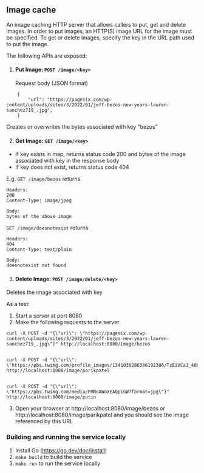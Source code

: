 ## Image cache

An image caching HTTP server that allows callers to put, get and delete images. In order to put images, an HTTP(S) image
URL for the image must be specified. To get or delete images, specify the key in the URL path used to put the image.

The following APIs are exposed:

1. #### Put Image: `POST /image/<key>`

   Request body (JSON format)
```
    {
        "url": "https://pagesix.com/wp-content/uploads/sites/3/2022/01/jeff-bezos-new-years-lauren-sanchez719_.jpg",
    }
 ```
   Creates or overwrites the bytes associated with key "bezos"


2. #### Get Image: `GET /image/<key>`
* If key exists in map, returns status code 200 and bytes of the image associated with key in the response body 
* If key does not exist, returns status code 404

E.g. `GET /image/bezos` returns

```
Headers:
200
Content-Type: image/jpeg

Body:
bytes of the above image
```

`GET /image/doesnotexist` returns

```
Headers:
404
Content-Type: text/plain

Body:
doesnotexist not found
```

3. #### Delete Image: `POST /image/delete/<key>`
Deletes the image associated with key

As a test:
1. Start a server at port 8080
2. Make the following requests to the server
```
curl -X POST -d "{\"url\": \"https://pagesix.com/wp-content/uploads/sites/3/2022/01/jeff-bezos-new-years-lauren-sanchez719_.jpg\"}" http://localhost:8080/image/bezos


curl -X POST -d "{\"url\": \"https://pbs.twimg.com/profile_images/1341030286386192386/TzEiVCaJ_400x400.jpg\"}" http://localhost:8080/image/parikpatel


curl -X POST -d "{\"url\": \"https://pbs.twimg.com/media/FMNoAWoXEAQpiGW?format=jpg\"}" http://localhost:8080/image/putin
```
3. Open your browser at http://localhost:8080/image/bezos or http://localhost:8080/image/parikpatel and you should see the image referenced by this URL

### Building and running the service locally
1. Install Go (https://go.dev/doc/install)
2. `make build` to build the service
3. `make run` to run the service locally
